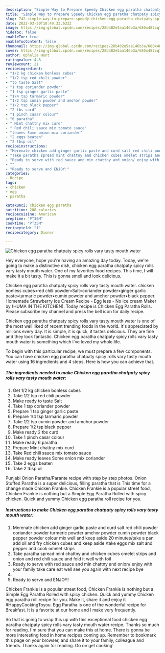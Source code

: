 ```yaml
---
description: "Simple Way to Prepare Speedy Chicken egg paratha chatpaty spicy rolls vary tasty mouth water"
title: "Simple Way to Prepare Speedy Chicken egg paratha chatpaty spicy rolls vary tasty mouth water"
slug: 742-simple-way-to-prepare-speedy-chicken-egg-paratha-chatpaty-spicy-rolls-vary-tasty-mouth-water
date: 2022-03-30T18:49:33.633Z
image: https://img-global.cpcdn.com/recipes/28b402e5aa146b3a/680x482cq70/chicken-egg-paratha-chatpaty-spicy-rolls-vary-tasty-mouth-water-recipe-main-photo.jpg
hideToc: false
enableToc: true
enableTocContent: false
thumbnail: https://img-global.cpcdn.com/recipes/28b402e5aa146b3a/680x482cq70/chicken-egg-paratha-chatpaty-spicy-rolls-vary-tasty-mouth-water-recipe-main-photo.jpg
cover: https://img-global.cpcdn.com/recipes/28b402e5aa146b3a/680x482cq70/chicken-egg-paratha-chatpaty-spicy-rolls-vary-tasty-mouth-water-recipe-main-photo.jpg
author: Ophelia Hunt
ratingvalue: 4.8
reviewcount: 21
recipeingredient:
- "1/2 kg chicken bonless cubes"
- "1/2 tsp red chili powder"
- "to taste Salt"
- "1 tsp coriander powder"
- "1 tsp ginger garlic paste"
- "1/4 tsp tarmaric powder"
- "1/2 tsp cumin powder and amchor powder"
- "1/2 tsp black pepper"
- "2 tbs curd"
- "1 pinch casar colour"
- "6 paratha"
- " Mint chattny mix curd"
- " Red chili sauce mix tomato sauce"
- "leaves Some onion mix coriander"
- "2 eggs beaten"
- "2 tbsp oil"
recipeinstructions:
- "Merenate chicken add ginger garlic paste and curd salt red chili powder coriander powder turmeric powder amchor powder cumin powder black pepper powder colour mix well and keep aside 20 minutes/take a pan add oil and fry chicken cubes and keep aside /take eggs mix salt and pepper and cook omelet strips"
- "Take paratha spread mint chattny and chicken cubes omelet strips and onion and red chili sauce and fold it well with foil"
- "Ready to serve with red sauce and min chattny and onion/ enjoy with your family take care eat well see you again with next recipe bye"
- ""
- "Ready to serve and ENJOY!"
categories:
- Recipe
tags:
- chicken
- egg
- paratha

katakunci: chicken egg paratha 
nutrition: 288 calories
recipecuisine: American
preptime: "PT36M"
cooktime: "PT35M"
recipeyield: "1"
recipecategory: Dinner

---
```



![Chicken egg paratha chatpaty spicy rolls vary tasty mouth water](https://img-global.cpcdn.com/recipes/28b402e5aa146b3a/680x482cq70/chicken-egg-paratha-chatpaty-spicy-rolls-vary-tasty-mouth-water-recipe-main-photo.jpg)

Hey everyone, hope you're having an amazing day today. Today, we're going to make a distinctive dish, chicken egg paratha chatpaty spicy rolls vary tasty mouth water. One of my favorites food recipes. This time, I will make it a bit tasty. This is gonna smell and look delicious.

Chicken egg paratha chatpaty spicy rolls vary tasty mouth water. chicken bonless cubes•red chili powder•Salt•coriander powder•ginger garlic paste•tarmaric powder•cumin powder and amchor powder•black pepper. Homemade Strawberry Ice Cream Recipe - Egg less - No Ice cream Maker by (HUMA IN THE KITCHEN). Today recipe is Chicken Egg Paratha Rolls. Please subscribe my channel and press the bell icon for daily recipe.

Chicken egg paratha chatpaty spicy rolls vary tasty mouth water is one of the most well liked of recent trending foods in the world. It's appreciated by millions every day. It is simple, it is quick, it tastes delicious. They are fine and they look fantastic. Chicken egg paratha chatpaty spicy rolls vary tasty mouth water is something which I've loved my whole life.


To begin with this particular recipe, we must prepare a few components. You can have chicken egg paratha chatpaty spicy rolls vary tasty mouth water using 16 ingredients and 4 steps. Here is how you can achieve that.

<!--inarticleads1-->

##### The ingredients needed to make Chicken egg paratha chatpaty spicy rolls vary tasty mouth water:

1. Get 1/2 kg chicken bonless cubes
1. Take 1/2 tsp red chili powder
1. Make ready to taste Salt
1. Take 1 tsp coriander powder
1. Prepare 1 tsp ginger garlic paste
1. Prepare 1/4 tsp tarmaric powder
1. Take 1/2 tsp cumin powder and amchor powder
1. Prepare 1/2 tsp black pepper
1. Make ready 2 tbs curd
1. Take 1 pinch casar colour
1. Make ready 6 paratha
1. Prepare  Mint chattny mix curd
1. Take  Red chili sauce mix tomato sauce
1. Make ready leaves Some onion mix coriander
1. Take 2 eggs beaten
1. Take 2 tbsp oil


Punjabi Onion Paratha/Parante recipe with step by step photos. Onion Stuffed Paratha is a super delicious, filling paratha that is This time for a change made Chicken Frankie. Chicken Frankie is a popular street food, Chicken Frankie is nothing but a Simple Egg Paratha Rolled with spicy chicken. Quick and yummy Chicken egg paratha roll recipe for you. 

<!--inarticleads2-->

##### Instructions to make Chicken egg paratha chatpaty spicy rolls vary tasty mouth water:

1. Merenate chicken add ginger garlic paste and curd salt red chili powder coriander powder turmeric powder amchor powder cumin powder black pepper powder colour mix well and keep aside 20 minutes/take a pan add oil and fry chicken cubes and keep aside /take eggs mix salt and pepper and cook omelet strips
1. Take paratha spread mint chattny and chicken cubes omelet strips and onion and red chili sauce and fold it well with foil
1. Ready to serve with red sauce and min chattny and onion/ enjoy with your family take care eat well see you again with next recipe bye
1. 
1. Ready to serve and ENJOY!

Chicken Frankie is a popular street food, Chicken Frankie is nothing but a Simple Egg Paratha Rolled with spicy chicken. Quick and yummy Chicken egg paratha roll recipe for you. Make it, share it and enjoy it #HappyCookingToyou. Egg Paratha is one of the wonderful recipe for Breakfast. It is a favorite at our home and I make very frequently. 

So that is going to wrap this up with this exceptional food chicken egg paratha chatpaty spicy rolls vary tasty mouth water recipe. Thanks so much for reading. I'm sure that you can make this at home. There is gonna be more interesting food in home recipes coming up. Remember to bookmark this page on your browser, and share it to your family, colleague and friends. Thanks again for reading. Go on get cooking!
